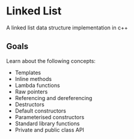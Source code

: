 # Linked List

A linked list data structure implementation in c++

## Goals

Learn about the following concepts:
* Templates
* Inline methods
* Lambda functions
* Raw pointers
* Referencing and dereferencing
* Destructors
* Default constructors
* Parameterised constructors
* Standard library functions
* Private and public class API
